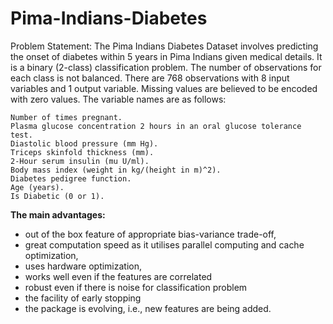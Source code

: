 # Pima-Indians-Diabetes

Problem Statement: The Pima Indians Diabetes Dataset involves predicting the onset of diabetes within 5 years in Pima Indians given medical details. It is a binary (2-class) classification problem. The number of observations for each class is not balanced. There are 768 observations with 8 input variables and 1 output variable. Missing values are believed to be encoded with zero values. The variable names are as follows:

    Number of times pregnant.
    Plasma glucose concentration 2 hours in an oral glucose tolerance test.
    Diastolic blood pressure (mm Hg).
    Triceps skinfold thickness (mm).
    2-Hour serum insulin (mu U/ml).
    Body mass index (weight in kg/(height in m)^2).
    Diabetes pedigree function.
    Age (years).
    Is Diabetic (0 or 1).

**The main advantages:**
- out of the box feature of appropriate bias-variance trade-off,
- great computation speed as it utilises parallel computing and cache optimization,
- uses hardware optimization,
- works well even if the features are correlated
- robust even if there is noise for classification problem
- the facility of early stopping
- the package is evolving, i.e., new features are being added.
